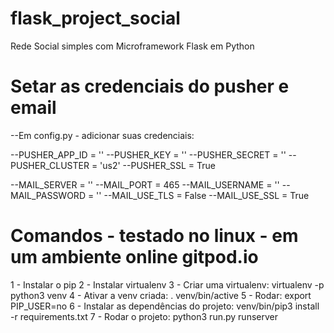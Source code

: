 # flask_project_social
Rede Social simples com Microframework Flask em Python

# Setar as credenciais do pusher e email

--Em config.py - adicionar suas credenciais:

--PUSHER_APP_ID = ''
--PUSHER_KEY = ''
--PUSHER_SECRET = ''
--PUSHER_CLUSTER = 'us2'
--PUSHER_SSL = True

--MAIL_SERVER = ''
--MAIL_PORT = 465
--MAIL_USERNAME = ''
--MAIL_PASSWORD = ''
--MAIL_USE_TLS = False
--MAIL_USE_SSL = True

# Comandos - testado no linux - em um ambiente online gitpod.io

1 - Instalar o pip
2 - Instalar virtualenv
3 - Criar uma virtualenv: virtualenv -p python3 venv
4 - Ativar a venv criada: . venv/bin/active
5 - Rodar: export PIP_USER=no
6 - Instalar as dependências do projeto: venv/bin/pip3 install -r requirements.txt
7 - Rodar o projeto: python3 run.py runserver

